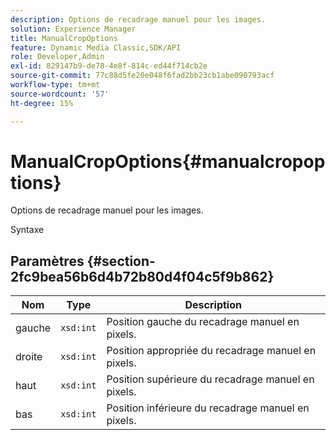 ```yaml
---
description: Options de recadrage manuel pour les images.
solution: Experience Manager
title: ManualCropOptions
feature: Dynamic Media Classic,SDK/API
role: Developer,Admin
exl-id: 829147b9-de78-4e8f-814c-ed44f714cb2e
source-git-commit: 77c88d5fe20e048f6fad2bb23cb1abe090793acf
workflow-type: tm+mt
source-wordcount: '57'
ht-degree: 15%

---
```


# ManualCropOptions{#manualcropoptions}

Options de recadrage manuel pour les images.

Syntaxe

## Paramètres {#section-2fc9bea56b6d4b72b80d4f04c5f9b862}

| Nom | Type | Description |
|---|---|---|
| gauche | `xsd:int` | Position gauche du recadrage manuel en pixels. |
| droite | `xsd:int` | Position appropriée du recadrage manuel en pixels. |
| haut | `xsd:int` | Position supérieure du recadrage manuel en pixels. |
| bas | `xsd:int` | Position inférieure du recadrage manuel en pixels. |
